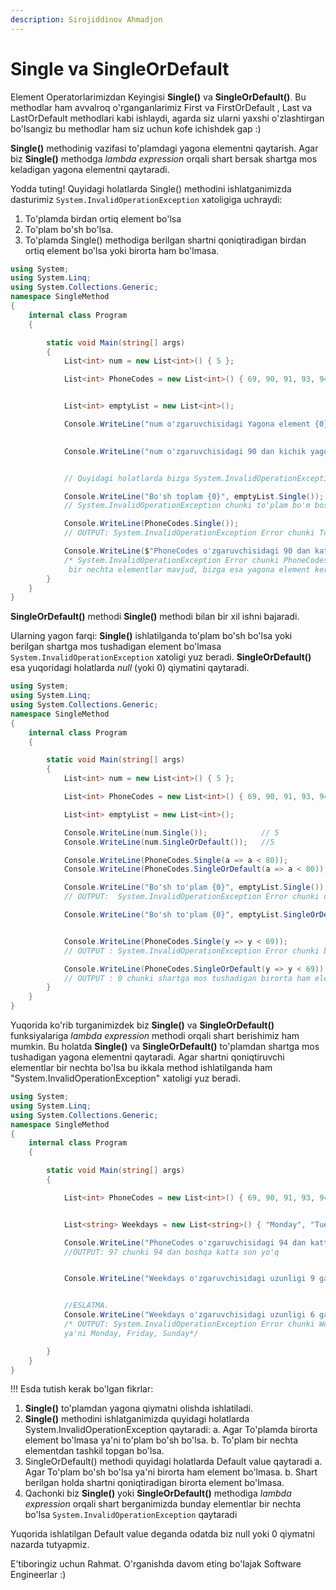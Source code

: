 ```yaml
---
description: Sirojiddinov Ahmadjon
---
```


# Single va SingleOrDefault

Element Operatorlarimizdan Keyingisi **Single()** va **SingleOrDefault()**. Bu methodlar ham avvalroq o'rganganlarimiz First va FirstOrDefault , Last va LastOrDefault methodlari kabi ishlaydi, agarda siz ularni yaxshi o'zlashtirgan bo'lsangiz bu methodlar ham siz uchun kofe ichishdek gap :)

**Single()** methodinig vazifasi to'plamdagi yagona elementni qaytarish. Agar biz **Single()** methodga _lambda expression_ orqali shart bersak shartga mos keladigan yagona elementni qaytaradi.

Yodda tuting! Quyidagi holatlarda Single() methodini ishlatganimizda dasturimiz `System.InvalidOperationException` xatoligiga uchraydi:

1. To'plamda birdan ortiq element bo'lsa
2. To'plam bo'sh bo'lsa.
3. To'plamda Single() methodiga berilgan shartni qoniqtiradigan birdan ortiq element bo'lsa yoki birorta ham bo'lmasa.

```csharp
using System;
using System.Linq;
using System.Collections.Generic;
namespace SingleMethod
{
    internal class Program
    {

        static void Main(string[] args)
        {
            List<int> num = new List<int>() { 5 };

            List<int> PhoneCodes = new List<int>() { 69, 90, 91, 93, 94, 97 };


            List<int> emptyList = new List<int>();

            Console.WriteLine("num o'zgaruvchisidagi Yagona element {0}", num.Single()); // 5
            

            Console.WriteLine("num o'zgaruvchisidagi 90 dan kichik yagona element {0}", PhoneCodes.Single(x => x < 90));   // 69


            // Quyidagi holatlarda bizga System.InvalidOperationException  qaytadi

            Console.WriteLine("Bo'sh toplam {0}", emptyList.Single());
            // System.InvalidOperationException chunki to'plam bo'm bosh

            Console.WriteLine(PhoneCodes.Single());
            // OUTPUT: System.InvalidOperationException Error chunki To'plamda birdan ortiq elementlar mavjud.

            Console.WriteLine($"PhoneCodes o'zgaruvchisidagi 90 dan katta sonlar {PhoneCodes.Single(y => y > 90)}");
            /* System.InvalidOperationException Error chunki PhoneCodes o'zgaruvchisida 90 dan katta
             bir nechta elementlar mavjud, bizga esa yagona element kerak. */
        }
    }
}
```

**SingleOrDefault()** methodi **Single()** methodi bilan bir xil ishni bajaradi.

Ularning yagon farqi: **Single()** ishlatilganda to'plam bo'sh bo'lsa yoki berilgan shartga mos tushadigan element bo'lmasa `System.InvalidOperationException` xatoligi yuz beradi. **SingleOrDefault()** esa yuqoridagi holatlarda _null_ (yoki 0) qiymatini qaytaradi.

```csharp
using System;
using System.Linq;
using System.Collections.Generic;
namespace SingleMethod
{
    internal class Program
    {

        static void Main(string[] args)
        {
            List<int> num = new List<int>() { 5 };

            List<int> PhoneCodes = new List<int>() { 69, 90, 91, 93, 94, 97 };

            List<int> emptyList = new List<int>();

            Console.WriteLine(num.Single());            // 5
            Console.WriteLine(num.SingleOrDefault());   //5

            Console.WriteLine(PhoneCodes.Single(a => a < 80));             // 69
            Console.WriteLine(PhoneCodes.SingleOrDefault(a => a < 80));    // 69

            Console.WriteLine("Bo'sh to'plam {0}", emptyList.Single());
            // OUTPUT:  System.InvalidOperationException Error chunki o'zgaruvchi bo'm bo'sh

            Console.WriteLine("Bo'sh to'plam {0}", emptyList.SingleOrDefault());  // OUTPUT:  0


            Console.WriteLine(PhoneCodes.Single(y => y < 69));
            // OUTPUT : System.InvalidOperationException Error chunki bunday element yo'q.

            Console.WriteLine(PhoneCodes.SingleOrDefault(y => y < 69));
            // OUTPUT : 0 chunki shartga mos tushadigan birorta ham element yo'q                     
        }
    }
}
```

Yuqorida ko'rib turganimizdek biz **Single()** va **SingleOrDefault()** funksiyalariga _lambda expression_ methodi orqali shart berishimiz ham mumkin. Bu holatda **Single()** va **SingleOrDefault()** to'plamdan shartga mos tushadigan yagona elementni qaytaradi. Agar shartni qoniqtiruvchi elementlar bir nechta bo'lsa bu ikkala method ishlatilganda ham "System.InvalidOperationException" xatoligi yuz beradi.

```csharp
using System;
using System.Linq;
using System.Collections.Generic;
namespace SingleMethod
{
    internal class Program
    {

        static void Main(string[] args)
        {

            List<int> PhoneCodes = new List<int>() { 69, 90, 91, 93, 94, 97 };


            List<string> Weekdays = new List<string>() { "Monday", "Tuesday", "Wednesday", "Thursday", "Friday", "Saturday", "Sunday" };

            Console.WriteLine("PhoneCodes o'zgaruvchisidagi 94 dan katta yagona son {0}", PhoneCodes.Single(x => x > 94));
            //OUTPUT: 97 chunki 94 dan boshqa katta son yo'q


            Console.WriteLine("Weekdays o'zgaruvchisidagi uzunligi 9 ga teng yagona element:  {0}", Weekdays.Single(y => y.Length == 9));  // Wednesday


            //ESLATMA.
            Console.WriteLine("Weekdays o'zgaruvchisidagi uzunligi 6 ga teng element {0}", Weekdays.SingleOrDefault(y => y.Length == 6));
            /* OUTPUT: System.InvalidOperationException Error chunki Weekdays to'plamida uzunligi 6 ga teng bolgan bir nechta elementlar bor
            ya'ni Monday, Friday, Sunday*/

        }
    }
}
```

!!! Esda tutish kerak bo'lgan fikrlar:

1. **Single()** to'plamdan yagona qiymatni olishda ishlatiladi.
2. **Single()** methodini ishlatganimizda quyidagi holatlarda System.InvalidOperationException qaytaradi: a. Agar To'plamda birorta element bo'lmasa ya'ni to'plam bo'sh bo'lsa. b. To'plam bir nechta elementdan tashkil topgan bo'lsa.
3. SingleOrDefault() methodi quyidagi holatlarda Default value qaytaradi a. Agar To'plam bo'sh bo'lsa ya'ni birorta ham element bo'lmasa. b. Shart berilgan holda shartni qoniqtiradigan birorta element bo'lmasa.
4. Qachonki biz **Single()** yoki **SingleOrDefault()** methodiga _lambda expression_ orqali shart berganimizda bunday elementlar bir nechta bo'lsa `System.InvalidOperationException` qaytaradi

Yuqorida ishlatilgan Default value deganda odatda biz null yoki 0 qiymatni nazarda tutyapmiz.

E'tiboringiz uchun Rahmat. O'rganishda davom eting bo'lajak Software Engineerlar :)
